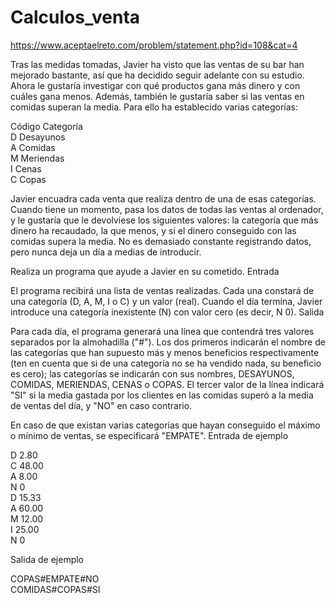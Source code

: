 # Calculos_venta

https://www.aceptaelreto.com/problem/statement.php?id=108&cat=4

 Tras las medidas tomadas, Javier ha visto que las ventas de su bar han mejorado bastante, así que ha decidido seguir adelante con su estudio. Ahora le gustaría investigar con qué productos gana más dinero y con cuáles gana menos. Además, también le gustaría saber si las ventas en comidas superan la media. Para ello ha establecido varias categorías:

Código	Categoría <br>
D	Desayunos <br>
A	Comidas <br>
M	Meriendas <br>
I	Cenas <br>
C	Copas <br>

Javier encuadra cada venta que realiza dentro de una de esas categorías. Cuando tiene un momento, pasa los datos de todas las ventas al ordenador, y le gustaría que le devolviese los siguientes valores: la categoría que más dinero ha recaudado, la que menos, y si el dinero conseguido con las comidas supera la media. No es demasiado constante registrando datos, pero nunca deja un día a medias de introducir.

Realiza un programa que ayude a Javier en su cometido.
Entrada

El programa recibirá una lista de ventas realizadas. Cada una constará de una categoría (D, A, M, I o C) y un valor (real). Cuando el día termina, Javier introduce una categoría inexistente (N) con valor cero (es decir, N 0).
Salida

Para cada día, el programa generará una línea que contendrá tres valores separados por la almohadilla ("#"). Los dos primeros indicarán el nombre de las categorías que han supuesto más y menos beneficios respectivamente (ten en cuenta que si de una categoría no se ha vendido nada, su beneficio es cero); las categorías se indicarán con sus nombres, DESAYUNOS, COMIDAS, MERIENDAS, CENAS o COPAS. El tercer valor de la línea indicará "SI" si la media gastada por los clientes en las comidas superó a la media de ventas del día, y "NO" en caso contrario.

En caso de que existan varias categorías que hayan conseguido el máximo o mínimo de ventas, se especificará "EMPATE".
Entrada de ejemplo

D 2.80 <br>
C 48.00 <br>
A 8.00 <br>
N 0 <br>
D 15.33 <br>
A 60.00 <br>
M 12.00 <br>
I 25.00 <br>
N 0 <br>

Salida de ejemplo

COPAS#EMPATE#NO <br>
COMIDAS#COPAS#SI <br>

